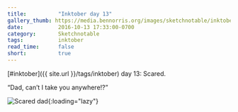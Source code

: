 ```yaml
---
title:          "Inktober day 13"
gallery_thumb: https://media.bennorris.org/images/sketchnotable/inktober-2016/inktober-day-13.jpg
date:           2016-10-13 17:33:00-0700
category:       Sketchnotable
tags:           inktober
read_time:      false
short:          true
---
```

[#inktober]({{ site.url }}/tags/inktober) day 13: Scared.

“Dad, can’t I take you anywhere!?”

![Scared dad](https://media.bennorris.org/images/sketchnotable/inktober-2016/inktober-day-13.jpg){:loading="lazy"}
